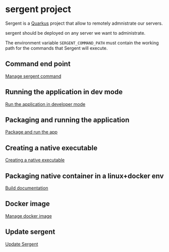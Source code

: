 # sergent project

Sergent is a [Quarkus](https://quarkus.io/) project that allow to remotely admnistrate our servers.

sergent should be deployed on any server we want to administrate.

The environment variable `SERGENT_COMMAND_PATH` must contain the working path for the commands that Sergent will execute.

## Command end point

[Manage sergent command](./documentation/commands.md)

## Running the application in dev mode

[Run the application in developer mode](./documentation/packageAndRun.md#running-the-application-in-dev-mode)

## Packaging and running the application

[Package and run the app](./documentation/packageAndRun.md#packaging-and-running-the-application)

## Creating a native executable

[Creating a native executable](./documentation/createExecutable.md)

## Packaging native container in a linux+docker env

[Build documentation](./documentation/packageAndRun.md#packaging-native-container-in-a-linuxdocker-env)

## Docker image

[Manage docker image](./documentation/dockerImage.md)

## Update sergent

[Update Sergent](./documentation/updateSergent.md)
